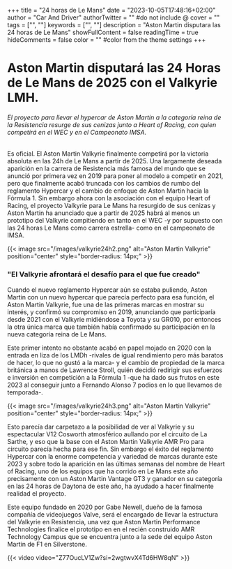 +++
title = "24 horas de Le Mans"
date = "2023-10-05T17:48:16+02:00"
author = "Car And Driver"
authorTwitter = "" #do not include @
cover = ""
tags = ["", ""]
keywords = ["", ""]
description = "Aston Martin disputara las 24 horas de Le Mans"
showFullContent = false
readingTime = true
hideComments = false
color = "" #color from the theme settings
+++

# Aston Martin disputará las 24 Horas de Le Mans de 2025 con el Valkyrie LMH.

###### El proyecto para llevar el hypercar de Aston Martin a la categoría reina de la Resistencia resurge de sus cenizas junto a Heart of Racing, con quien competirá en el WEC y en el Campeonato IMSA.

Es oficial. El Aston Martin Valkyrie finalmente competirá por la victoria absoluta en las 24h de Le Mans a partir de 2025. Una largamente deseada aparición en la carrera de Resistencia más famosa del mundo que se anunció por primera vez en 2019 para poner al modelo a competir en 2021, pero que finalmente acabó truncada con los cambios de rumbo del reglamento Hypercar y el cambio de enfoque de Aston Martin hacia la Fórmula 1. Sin embargo ahora con la asociación con el equipo Heart of Racing, el proyecto Valkyrie para Le Mans ha resurgido de sus cenizas y Aston Martin ha anunciado que a partir de 2025 habrá al menos un prototipo del Valkyrie compitiendo en tanto en el WEC -y por supuesto con las 24 horas Le Mans como carrera estrella- como en el campeonato de IMSA.

{{< image src="/images/valkyrie24h2.png" alt="Aston Martin Valkyrie" position="center" style="border-radius: 14px;" >}}

### "El Valkyrie afrontará el desafío para el que fue creado"

Cuando el nuevo reglamento Hypercar aún se estaba puliendo, Aston Martin con un nuevo hypercar que parecía perfecto para esa función, el Aston Martin Valkyrie, fue una de las primeras marcas en mostrar su interés, y confirmó su compromiso en 2019, anunciando que participaría desde 2021 con el Valkyrie midiéndose a Toyota y su GR010, por entonces la otra única marca que también había confirmado su participación en la nueva categoría reina de Le Mans.

Este primer intento no obstante acabó en papel mojado en 2020 con la entrada en liza de los LMDh -rivales de igual rendimiento pero más baratos de hacer, lo que no gustó a la marca- y el cambio de propiedad de la marca británica a manos de Lawrence Stroll, quién decidió redirigir sus esfuerzos e inversión en competición a la Fórmula 1 -que ha dado sus frutos en este 2023 al conseguir junto a Fernando Alonso 7 podios en lo que llevamos de temporada-.

{{< image src="/images/valkyrie24h3.png" alt="Aston Martin Valkyrie" position="center" style="border-radius: 14px;" >}}

Esto parecía dar carpetazo a la posibilidad de ver al Valkyrie y su espectacular V12 Cosworth atmosférico aullando por el circuito de La Sarthe, y eso que la base con el Aston Martin Valkyrie AMR Pro para circuito parecía hecha para ese fin. Sin embargo el éxito del reglamento Hypercar con la enorme competencia y variedad de marcas durante este 2023 y sobre todo la aparición en las últimas semanas del nombre de Heart of Racing, uno de los equipos que ha corrido en Le Mans este año precisamente con un Aston Martin Vantage GT3 y ganador en su categoría en las 24 horas de Daytona de este año, ha ayudado a hacer finalmente realidad el proyecto.

Este equipo fundado en 2020 por Gabe Newell, dueño de la famosa compañía de videojuegos Valve, será el encargado de llevar la estructura del Valkyrie en Resistencia, una vez que Aston Martin Performance Technologies finalice el prototipo en en el recién construido AMR Technology Campus que se encuentra junto a la sede del equipo Aston Martin de F1 en Silverstone.

{{< video video="Z77OucLV1Zw?si=2wgtwvX4Td6HW8qN" >}}

